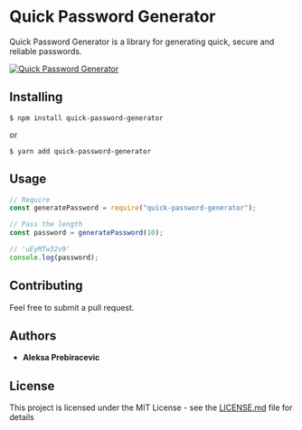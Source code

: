 # Quick Password Generator

Quick Password Generator is a library for generating quick, secure and reliable passwords.

[![Quick Password Generator](https://nodei.co/npm/quick-password-generator.png)](https://www.npmjs.com/package/quick-password-generator)

## Installing

```
$ npm install quick-password-generator
```

or

```
$ yarn add quick-password-generator
```

## Usage

```javascript
// Require
const generatePassword = require("quick-password-generator");

// Pass the length
const password = generatePassword(10);

// 'uEyMTw32v9'
console.log(password);
```

## Contributing

Feel free to submit a pull request.

## Authors

- **Aleksa Prebiracevic**

## License

This project is licensed under the MIT License - see the [LICENSE.md](LICENSE.md) file for details
